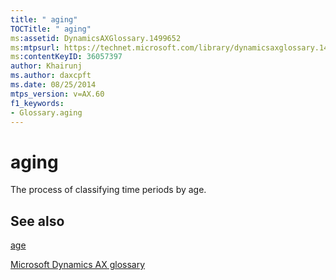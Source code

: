 ```yaml
---
title: " aging"
TOCTitle: " aging"
ms:assetid: DynamicsAXGlossary.1499652
ms:mtpsurl: https://technet.microsoft.com/library/dynamicsaxglossary.1499652(v=AX.60)
ms:contentKeyID: 36057397
author: Khairunj
ms.author: daxcpft
ms.date: 08/25/2014
mtps_version: v=AX.60
f1_keywords:
- Glossary.aging
---
```


# aging

The process of classifying time periods by age.

## See also

[age](age.md)

[Microsoft Dynamics AX glossary](glossary/microsoft-dynamics-ax-glossary.md)

  


